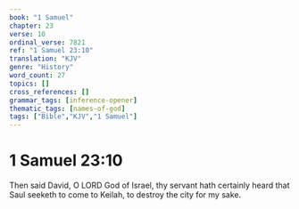 ```yaml
---
book: "1 Samuel"
chapter: 23
verse: 10
ordinal_verse: 7821
ref: "1 Samuel 23:10"
translation: "KJV"
genre: "History"
word_count: 27
topics: []
cross_references: []
grammar_tags: [inference-opener]
thematic_tags: [names-of-god]
tags: ["Bible","KJV","1 Samuel"]
---
```


# 1 Samuel 23:10

Then said David, O LORD God of Israel, thy servant hath certainly heard that Saul seeketh to come to Keilah, to destroy the city for my sake.
